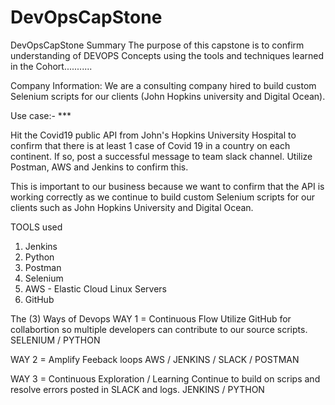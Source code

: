 # DevOpsCapStone
DevOpsCapStone Summary
The purpose of this capstone is to confirm understanding of DEVOPS Concepts using the tools and techniques learned in the Cohort...........

Company Information:
We are a consulting company hired to build custom Selenium scripts for our clients (John Hopkins university and Digital Ocean).

Use case:- *** 

Hit the Covid19 public API from John's Hopkins University Hospital to confirm that there is at least 1 case of Covid 19 in a country on each continent.  If so, post a successful message to team slack channel.  Utilize Postman, AWS and Jenkins to confirm this.

This is important to our business because we want to confirm that the API is working correctly as we continue to build custom Selenium scripts for our clients such as John Hopkins University and Digital Ocean. 


TOOLS used

1. Jenkins
2. Python
3. Postman
4. Selenium
5. AWS - Elastic Cloud Linux Servers
6. GitHub

The (3) Ways of Devops
 WAY 1 = Continuous Flow
 Utilize GitHub for collabortion so multiple developers can contribute to our source scripts. 
 SELENIUM / PYTHON

 WAY 2 = Amplify Feeback loops 
 AWS / JENKINS / SLACK / POSTMAN


 WAY 3 = Continuous Exploration / Learning 
 Continue to build on scrips and resolve errors posted in SLACK and logs. 
 JENKINS / PYTHON 
